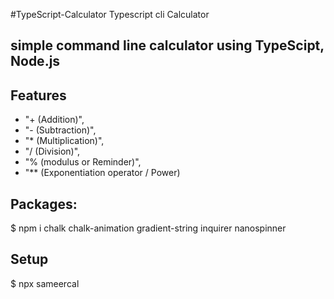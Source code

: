 #TypeScript-Calculator
Typescript cli Calculator

## simple command line calculator using TypeScipt, Node.js 

## Features
* "+ (Addition)",
* "- (Subtraction)",
* "* (Multiplication)",
* "/ (Division)",
* "% (modulus or Reminder)",
* "** (Exponentiation operator / Power)

## Packages:

$ npm i chalk chalk-animation gradient-string inquirer nanospinner


 ## Setup

$ npx sameercal
